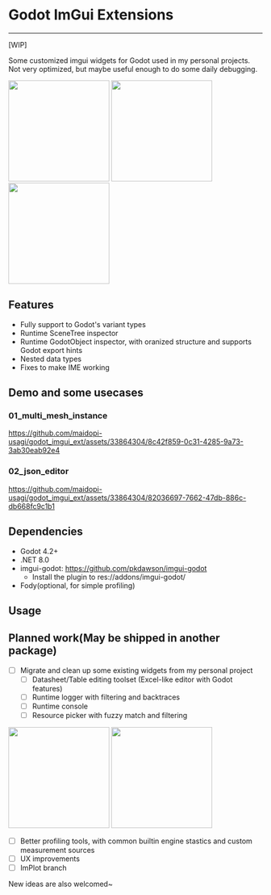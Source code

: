 # Godot ImGui Extensions

***
[WIP]

Some customized imgui widgets for Godot used in my personal projects.
Not very optimized, but maybe useful enough to do some daily debugging.

<img src="https://github.com/maidopi-usagi/godot_imgui_ext/assets/33864304/71c9bcf0-e627-4659-b5c9-855878af47fe" height="200">
<img src="https://github.com/maidopi-usagi/godot_imgui_ext/assets/33864304/0c0eec39-6208-4838-ac28-5d756ce84533" height="200">
<img src="https://github.com/maidopi-usagi/godot_imgui_ext/assets/33864304/ae02bc6c-0f9c-4caf-b6d0-8156fa49d5f7" height="200">

## Features

* Fully support to Godot's variant types
* Runtime SceneTree inspector
* Runtime GodotObject inspector, with oranized structure and supports Godot export hints
* Nested data types
* Fixes to make IME working

## Demo and some usecases

### 01_multi_mesh_instance

https://github.com/maidopi-usagi/godot_imgui_ext/assets/33864304/8c42f859-0c31-4285-9a73-3ab30eab92e4

### 02_json_editor

https://github.com/maidopi-usagi/godot_imgui_ext/assets/33864304/82036697-7662-47db-886c-db668fc9c1b1

## Dependencies
* Godot 4.2+
* .NET 8.0
* imgui-godot: https://github.com/pkdawson/imgui-godot
  * Install the plugin to res://addons/imgui-godot/
* Fody(optional, for simple profiling)

## Usage

## Planned work(May be shipped in another package)
- [ ] Migrate and clean up some existing widgets from my personal project
  - [ ] Datasheet/Table editing toolset (Excel-like editor with Godot features)
  - [ ] Runtime logger with filtering and backtraces
  - [ ] Runtime console
  - [ ] Resource picker with fuzzy match and filtering

<img src="https://github.com/maidopi-usagi/godot_imgui_ext/assets/33864304/7c97fa79-e8d0-4e7e-adef-8edf3b23de3f" height="200">
<img src="https://github.com/maidopi-usagi/godot_imgui_ext/assets/33864304/13673043-794c-4e7d-bc8c-711f7d925663" height="200">


- [ ] Better profiling tools, with common builtin engine stastics and custom measurement sources
- [ ] UX improvements
- [ ] ImPlot branch

New ideas are also welcomed~